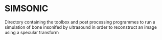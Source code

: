 # SIMSONIC
Directory containing the toolbox and post processing programmes to run a simulation of bone insonifed by ultrasound in order to reconstruct an image using a specular transform
